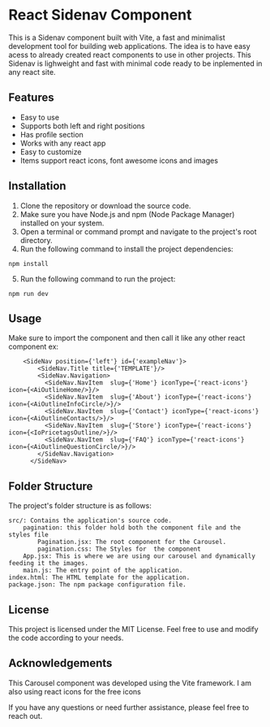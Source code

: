 # React Sidenav Component

This is a Sidenav component built with Vite, a fast and minimalist development tool for building web applications. The idea is to have easy acess to already created react components to use in other projects. This Sidenav is lighweight and fast with minimal code ready to be inplemented in any react site.

## Features

- Easy to use
- Supports both left and right positions 
- Has profile section
- Works with any react app
- Easy to customize
- Items support react icons, font awesome icons and images

## Installation

1. Clone the repository or download the source code.
2. Make sure you have Node.js and npm (Node Package Manager) installed on your system.
3. Open a terminal or command prompt and navigate to the project's root directory.
4. Run the following command to install the project dependencies:

```shell
npm install

```

5. Run the following command to run the project:

```shell
npm run dev
```
## Usage

Make sure to import the component and then call it like any other react component
ex:
```react
    <SideNav position={'left'} id={'exampleNav'}>
        <SideNav.Title title={'TEMPLATE'}/>
        <SideNav.Navigation>
          <SideNav.NavItem  slug={'Home'} iconType={'react-icons'} icon={<AiOutlineHome/>}/>
          <SideNav.NavItem  slug={'About'} iconType={'react-icons'} icon={<AiOutlineInfoCircle/>}/>
          <SideNav.NavItem  slug={'Contact'} iconType={'react-icons'} icon={<AiOutlineContacts/>}/>
          <SideNav.NavItem  slug={'Store'} iconType={'react-icons'} icon={<IoPricetagsOutline/>}/>
          <SideNav.NavItem  slug={'FAQ'} iconType={'react-icons'} icon={<AiOutlineQuestionCircle/>}/>
        </SideNav.Navigation>
      </SideNav>
```



## Folder Structure

The project's folder structure is as follows:

    src/: Contains the application's source code.
        pagination: this folder hold both the component file and the styles file
            Pagination.jsx: The root component for the Carousel.
            pagination.css: The Styles for  the component 
        App.jsx: This is where we are using our carousel and dynamically feeding it the images.
        main.js: The entry point of the application.
    index.html: The HTML template for the application.
    package.json: The npm package configuration file.

## License

This project is licensed under the MIT License. Feel free to use and modify the code according to your needs.


## Acknowledgements

This Carousel component was developed using the Vite framework.
I am also using react icons for the free icons

If you have any questions or need further assistance, please feel free to reach out.
